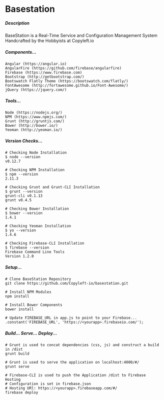 # Basestation

##### Description
BaseStation is a Real-Time Service and Configuration Management System Handcrafted by the Hobbyists at Copyleft.io


##### Components...

    Angular (https://angular.io)
    AngularFire (https://github.com/firebase/angularfire)
    Firebase (https://www.firebase.com)
    Bootstrap (http://getbootstrap.com/)
    Bootswatch Flatly Theme (https://bootswatch.com/flatly/)
    FontAwesome (http://fortawesome.github.io/Font-Awesome/)
    jQuery (https://jquery.com/)


##### Tools...

    Node (https://nodejs.org/)
    NPM (https://www.npmjs.com/)
    Grunt (http://gruntjs.com/)
    Bower (http://bower.io/)
    Yeoman (http://yeoman.io/)

##### Version Checks...

    # Checking Node Installation
    $ node --version
    v0.12.7

    # Checking NPM Installation
    $ npm --version
    2.11.3

    # Checking Grunt and Grunt-CLI Installation
    $ grunt --version
    grunt-cli v0.1.13
    grunt v0.4.5

    # Checking Bower Installation
    $ bower --version
    1.4.1

    # Checking Yeoman Installation
    $ yo --version
    1.4.6

    # Checking Firebase-CLI Installation
    $ firebase --version
    Firebase Command Line Tools
    Version 1.2.0


##### Setup...

    # Clone BaseStation Repository
    git clone https://github.com/Copyleft-io/basestation.git

    # Install NPM Modules
    npm install

    # Install Bower Components
    bower install

    # Update FIREBASE_URL in app.js to point to your Firebase...
    .constant('FIREBASE_URL', 'https://<yourapp>.firebaseio.com/');


##### Build... Serve... Deploy...

    # Grunt is used to concat dependencies (css, js) and construct a build in /dist
    grunt build

    # Grunt is used to serve the application on localhost:4000/#/
    grunt serve

    # Firebase-CLI is used to push the Application /dist to Firebase Hosting
    # Configuration is set in firebase.json
    # Hosting URl: https://<yourapp>.firebaseapp.com/#/
    firebase deploy
